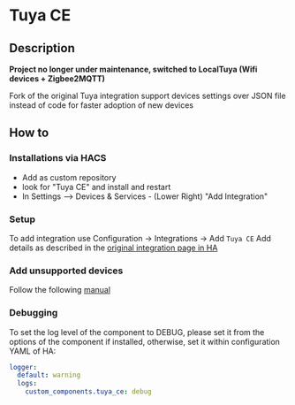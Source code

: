 # Tuya CE

## Description

**Project no longer under maintenance, switched to LocalTuya (Wifi devices + Zigbee2MQTT)**

Fork of the original Tuya integration support devices settings over JSON file instead of code for faster adoption of new devices

## How to

### Installations via HACS

- Add as custom repository
- look for "Tuya CE" and install and restart
- In Settings  --> Devices & Services - (Lower Right) "Add Integration"

### Setup

To add integration use Configuration -> Integrations -> Add `Tuya CE`
Add details as described in the [original integration page in HA](https://www.home-assistant.io/integrations/tuya/)

### Add unsupported devices

Follow the following [manual](SUPPORT_NEW_DEVICES.md)

### Debugging

To set the log level of the component to DEBUG, please set it from the options of the component if installed, otherwise, set it within configuration YAML of HA:

```yaml
logger:
  default: warning
  logs:
    custom_components.tuya_ce: debug
```
